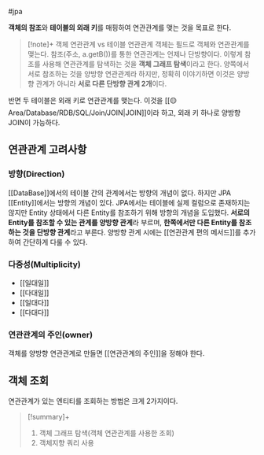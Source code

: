 #jpa 


**객체의 참조**와 **테이블의 외래 키**를 매핑하여 연관관계를 맺는 것을 목표로 한다.

> [!note]+ 객체 연관관계 vs 테이블 연관관계
> 객체는 필드로 객체와 연관관계를 맺는다. 참조(주소, a.getB())를 통한 연관관계는 언제나 단방향이다. 이렇게 참조를 사용해 연관관계를 탐색하는 것을 **객체 그래프 탐색**이라고 한다. 양쪽에서 서로 참조하는 것을 양방향 연관관계라 하지만, 정확히 이야기하면 이것은 양방향 관계가 아니라 **서로 다른 단방향 관계 2개**이다. 
>
반면 두 테이블은 외래 키로 연관관계를 맺는다. 이것을 [[🟡 Area/Database/RDB/SQL/Join/JOIN|JOIN]]이라 하고, 외래 키 하나로 양방향 JOIN이 가능하다.

## 연관관계 고려사항
### 방향(Direction)
[[DataBase]]에서의 테이블 간의 관계에서는 방향의 개념이 없다. 하지만 JPA [[Entity]]에서는 방향의 개념이 있다. JPA에서는 테이블에 실제 컬럼으로 존재하지는 않지만 Entity 상태에서 다른 Entity를 참조하기 위해 방향의 개념을 도입했다. **서로의 Entity를 참조할 수 있는 관계를 양방향 관계**라 부르며, **한쪽에서만 다른 Entity를 참조하는 것을 단방향 관계**라고 부른다. 양방향 관계 시에는 [[연관관계 편의 메서드]]를 추가하여 간단하게 다룰 수 있다.
### 다중성(Multiplicity)
+ [[일대일]]
+ [[다대일]]
+ [[일대다]]
+ [[다대다]]

### 연관관계의 주인(owner)
객체를 양방향 연관관계로 만들면 [[연관관계의 주인]]을 정해야 한다.

## 객체 조회
연관관계가 있는 엔티티를 조회하는 방법은 크게 2가지이다.

> [!summary]+ 
> 1. 객체 그래프 탐색(객체 연관관계를 사용한 조회)
> 2. 객체지향 쿼리 사용



